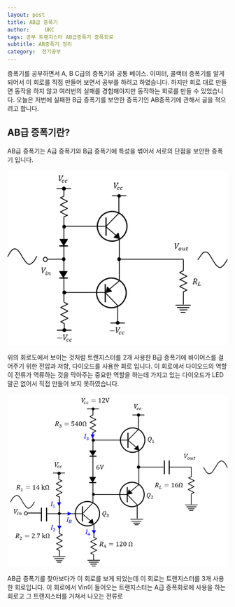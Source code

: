 ```yaml
---
layout: post
title: AB급 증폭기
author:     UKC
tags: 공부 트랜지스터 AB급증폭기 증폭회로
subtitle: AB증폭기 정리
category:  전기공부
---
```


증폭기를 공부하면서 A, B C급의 증폭기와 공통 베이스. 이미터, 콜랙터 증폭기를 알게 되어서 이 회로를 직접 만들어 보면서 공부를 하려고 하였습니다. 하지만 회로 대로 만들면 동작을 하지 않고 여러번의 실패를 경험해야지만 동작하는 회로를 만들 수 있었습니다. 오늘은 저번에 실패한 B급 증폭기를 보안한 증폭기인 AB증폭기에 관해서 글을 적으려고 합니다.

## AB급 증폭기란?

AB급 증폭기는 A급 증폭기와 B급 증폭기에 특성을 썪어서 서로의 단점을 보안한 증폭기 입니다. 

![AB급 증폭회로도](/img/2019_01_31/AB급증폭기.png)

위의 회로도에서 보이는 것처럼 트랜지스터를 2개 사용한 B급 증폭기에 바이어스를 걸어주기 위한 전압과 저항, 다이오드를 사용한 회로 입니다. 이 회로에서 다이오드의 역할이 전류가 역류하는 것을 막아주는 중요한 역할을 하는데 가지고 있는 다이오드가 LED말곤 없어서 직접 만들어 보지 못하였습니다. 

![AB급 증폭회로도](/img/2019_01_31/AB급증폭기_2.png)

AB급 증폭기를 찾아보다가 이 회로를 보게 되었는데 이 회로는 트랜지스터를 3개 사용한 회로입니다. 이 회로에서 Vin이 들어오는 트랜지스터는 A급 증폭회로에 사용을 하는 회로고 그 트랜지스터를 거쳐서 나오는 전류로 